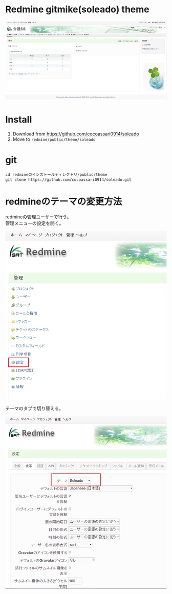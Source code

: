 Redmine gitmike(soleado) theme
==============

![screenshot1](.\images\pageShot.png)

# Install

1. Download from https://github.com/cocoassari0914/soleado
1. Move to `redmine/public/theme/soleado`

# git
```
cd redmineのインストールディレクトリ/public/theme
git clone https://github.com/cocoassari0914/soleado.git
```

# redmineのテーマの変更方法

redmineの管理ユーザーで行う。  
 管理メニューの設定を開く。　    

![screenshot1](.\images\pageShot2.png)

テーマのタブで切り替える。

![screenshot1](.\images\pageShot3.png)
